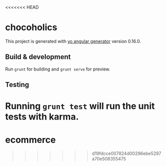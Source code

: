 <<<<<<< HEAD
# chocoholics

This project is generated with [yo angular generator](https://github.com/yeoman/generator-angular)
version 0.16.0.

## Build & development

Run `grunt` for building and `grunt serve` for preview.

## Testing

Running `grunt test` will run the unit tests with karma.
=======
# ecommerce
>>>>>>> d19fdcce007824d00296ebe5297a70e508355475
